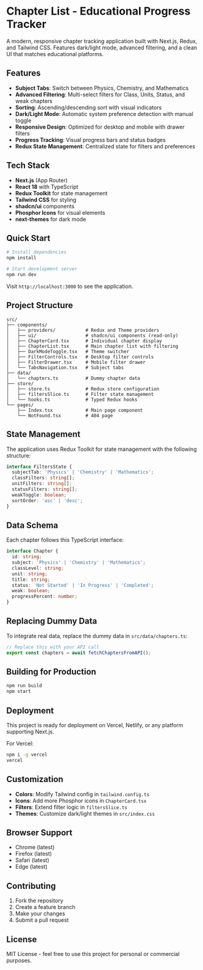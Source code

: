 
# Chapter List - Educational Progress Tracker

A modern, responsive chapter tracking application built with Next.js, Redux, and Tailwind CSS. Features dark/light mode, advanced filtering, and a clean UI that matches educational platforms.

## Features

- **Subject Tabs**: Switch between Physics, Chemistry, and Mathematics
- **Advanced Filtering**: Multi-select filters for Class, Units, Status, and weak chapters
- **Sorting**: Ascending/descending sort with visual indicators
- **Dark/Light Mode**: Automatic system preference detection with manual toggle
- **Responsive Design**: Optimized for desktop and mobile with drawer filters
- **Progress Tracking**: Visual progress bars and status badges
- **Redux State Management**: Centralized state for filters and preferences

## Tech Stack

- **Next.js** (App Router)
- **React 18** with TypeScript
- **Redux Toolkit** for state management
- **Tailwind CSS** for styling
- **shadcn/ui** components
- **Phosphor Icons** for visual elements
- **next-themes** for dark mode

## Quick Start

```bash
# Install dependencies
npm install

# Start development server
npm run dev
```

Visit `http://localhost:3000` to see the application.

## Project Structure

```
src/
├── components/
│   ├── providers/           # Redux and Theme providers
│   ├── ui/                  # shadcn/ui components (read-only)
│   ├── ChapterCard.tsx      # Individual chapter display
│   ├── ChapterList.tsx      # Main chapter list with filtering
│   ├── DarkModeToggle.tsx   # Theme switcher
│   ├── FilterControls.tsx   # Desktop filter controls
│   ├── FilterDrawer.tsx     # Mobile filter drawer
│   └── TabsNavigation.tsx   # Subject tabs
├── data/
│   └── chapters.ts          # Dummy chapter data
├── store/
│   ├── store.ts             # Redux store configuration
│   ├── filtersSlice.ts      # Filter state management
│   └── hooks.ts             # Typed Redux hooks
└── pages/
    ├── Index.tsx            # Main page component
    └── NotFound.tsx         # 404 page
```

## State Management

The application uses Redux Toolkit for state management with the following structure:

```typescript
interface FiltersState {
  subjectTab: 'Physics' | 'Chemistry' | 'Mathematics';
  classFilters: string[];
  unitFilters: string[];
  statusFilters: string[];
  weakToggle: boolean;
  sortOrder: 'asc' | 'desc';
}
```

## Data Schema

Each chapter follows this TypeScript interface:

```typescript
interface Chapter {
  id: string;
  subject: 'Physics' | 'Chemistry' | 'Mathematics';
  classLevel: string;
  unit: string;
  title: string;
  status: 'Not Started' | 'In Progress' | 'Completed';
  weak: boolean;
  progressPercent: number;
}
```

## Replacing Dummy Data

To integrate real data, replace the dummy data in `src/data/chapters.ts`:

```typescript
// Replace this with your API call
export const chapters = await fetchChaptersFromAPI();
```

## Building for Production

```bash
npm run build
npm start
```

## Deployment

This project is ready for deployment on Vercel, Netlify, or any platform supporting Next.js.

For Vercel:
```bash
npm i -g vercel
vercel
```

## Customization

- **Colors**: Modify Tailwind config in `tailwind.config.ts`
- **Icons**: Add more Phosphor icons in `ChapterCard.tsx`
- **Filters**: Extend filter logic in `filtersSlice.ts`
- **Themes**: Customize dark/light themes in `src/index.css`

## Browser Support

- Chrome (latest)
- Firefox (latest)
- Safari (latest)
- Edge (latest)

## Contributing

1. Fork the repository
2. Create a feature branch
3. Make your changes
4. Submit a pull request

## License

MIT License - feel free to use this project for personal or commercial purposes.
